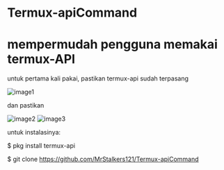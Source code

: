 # Termux-apiCommand

# mempermudah pengguna memakai termux-API

untuk pertama kali pakai, pastikan termux-api sudah terpasang

![image1](https://preview.ibb.co/cPkRwo/Screenshot_2018_07_14_13_51_53_752_com_android_vending.png)

dan pastikan

![image2](https://preview.ibb.co/niVgU8/Screenshot_2018_07_12_10_47_46_599_com_miui_securitycenter.png)
![image3](https://preview.ibb.co/dat1U8/Screenshot_2018_07_12_10_47_22_693_com_google_android_packageinstaller.png)

untuk instalasinya:

$ pkg install termux-api 

$ git clone https://github.com/MrStalkers121/Termux-apiCommand
